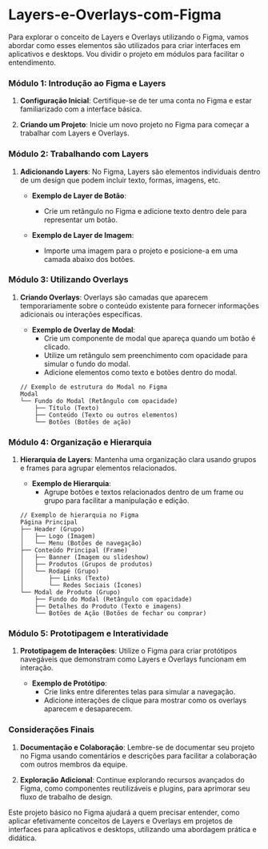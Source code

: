 # Layers-e-Overlays-com-Figma

Para explorar o conceito de Layers e Overlays utilizando o Figma, vamos abordar como esses elementos são utilizados para criar interfaces em aplicativos e desktops. Vou dividir o projeto em módulos para facilitar o entendimento.

### Módulo 1: Introdução ao Figma e Layers

1. **Configuração Inicial**: Certifique-se de ter uma conta no Figma e estar familiarizado com a interface básica.

2. **Criando um Projeto**: Inicie um novo projeto no Figma para começar a trabalhar com Layers e Overlays.

### Módulo 2: Trabalhando com Layers

1. **Adicionando Layers**: No Figma, Layers são elementos individuais dentro de um design que podem incluir texto, formas, imagens, etc.

   - **Exemplo de Layer de Botão**:
     - Crie um retângulo no Figma e adicione texto dentro dele para representar um botão.

   - **Exemplo de Layer de Imagem**:
     - Importe uma imagem para o projeto e posicione-a em uma camada abaixo dos botões.

### Módulo 3: Utilizando Overlays

1. **Criando Overlays**: Overlays são camadas que aparecem temporariamente sobre o conteúdo existente para fornecer informações adicionais ou interações específicas.

   - **Exemplo de Overlay de Modal**:
     - Crie um componente de modal que apareça quando um botão é clicado.
     - Utilize um retângulo sem preenchimento com opacidade para simular o fundo do modal.
     - Adicione elementos como texto e botões dentro do modal.

   ```figma
   // Exemplo de estrutura do Modal no Figma
   Modal
   └── Fundo do Modal (Retângulo com opacidade)
       ├── Título (Texto)
       ├── Conteúdo (Texto ou outros elementos)
       └── Botões (Botões de ação)
   ```

### Módulo 4: Organização e Hierarquia

1. **Hierarquia de Layers**: Mantenha uma organização clara usando grupos e frames para agrupar elementos relacionados.

   - **Exemplo de Hierarquia**:
     - Agrupe botões e textos relacionados dentro de um frame ou grupo para facilitar a manipulação e edição.

   ```figma
   // Exemplo de hierarquia no Figma
   Página Principal
   ├── Header (Grupo)
   │   ├── Logo (Imagem)
   │   └── Menu (Botões de navegação)
   ├── Conteúdo Principal (Frame)
   │   ├── Banner (Imagem ou slideshow)
   │   ├── Produtos (Grupos de produtos)
   │   └── Rodapé (Grupo)
   │       ├── Links (Texto)
   │       └── Redes Sociais (Ícones)
   └── Modal de Produto (Grupo)
       ├── Fundo do Modal (Retângulo com opacidade)
       ├── Detalhes do Produto (Texto e imagens)
       └── Botões de Ação (Botões de fechar ou comprar)
   ```

### Módulo 5: Prototipagem e Interatividade

1. **Prototipagem de Interações**: Utilize o Figma para criar protótipos navegáveis que demonstram como Layers e Overlays funcionam em interação.

   - **Exemplo de Protótipo**:
     - Crie links entre diferentes telas para simular a navegação.
     - Adicione interações de clique para mostrar como os overlays aparecem e desaparecem.

### Considerações Finais

1. **Documentação e Colaboração**: Lembre-se de documentar seu projeto no Figma usando comentários e descrições para facilitar a colaboração com outros membros da equipe.

2. **Exploração Adicional**: Continue explorando recursos avançados do Figma, como componentes reutilizáveis e plugins, para aprimorar seu fluxo de trabalho de design.

Este projeto básico no Figma ajudará a quem precisar entender, como aplicar efetivamente conceitos de Layers e Overlays em projetos de interfaces para aplicativos e desktops, utilizando uma abordagem prática e didática.

